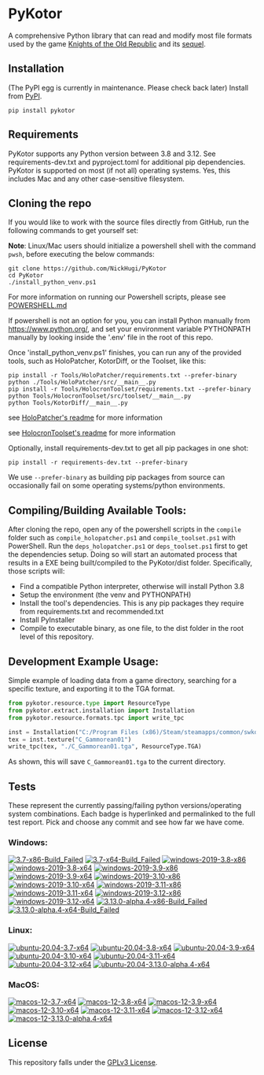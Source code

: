 
PyKotor
=======
A comprehensive Python library that can read and modify most file formats used by the game [Knights of the Old Republic](https://en.wikipedia.org/wiki/Star_Wars:_Knights_of_the_Old_Republic_(video_game)) and its [sequel](https://en.wikipedia.org/wiki/Star_Wars_Knights_of_the_Old_Republic_II:_The_Sith_Lords).

## Installation
(The PyPI egg is currently in maintenance. Please check back later) Install from [PyPI](https://pypi.org/project/PyKotor/).
```commandline
pip install pykotor
```

## Requirements
PyKotor supports any Python version between 3.8 and 3.12. See requirements-dev.txt and pyproject.toml for additional pip dependencies.
PyKotor is supported on most (if not all) operating systems. Yes, this includes Mac and any other case-sensitive filesystem.

## Cloning the repo
If you would like to work with the source files directly from GitHub, run the following commands to get yourself set:

**Note**: Linux/Mac users should initialize a powershell shell with the command `pwsh`, before executing the below commands:

```commandline
git clone https://github.com/NickHugi/PyKotor
cd PyKotor
./install_python_venv.ps1
```
For more information on running our Powershell scripts, please see [POWERSHELL.md](https://github.com/NickHugi/PyKotor/blob/master/POWERSHELL.md)

If powershell is not an option for you, you can install Python manually from https://www.python.org/, and set your environment variable PYTHONPATH manually by looking inside the '.env' file in the root of this repo.


Once 'install_python_venv.ps1' finishes, you can run any of the provided tools, such as HoloPatcher, KotorDiff, or the Toolset, like this:
```commandline
pip install -r Tools/HoloPatcher/requirements.txt --prefer-binary
python ./Tools/HoloPatcher/src/__main__.py
pip install -r Tools/HolocronToolset/requirements.txt --prefer-binary
python Tools/HolocronToolset/src/toolset/__main__.py
python Tools/KotorDiff/__main__.py
```

see [HoloPatcher's readme](https://github.com/NickHugi/PyKotor/tree/master/Tools/HoloPatcher#readme) for more information

see [HolocronToolset's readme](https://github.com/NickHugi/PyKotor/tree/master/Tools/HolocronToolset#readme) for more information

Optionally, install requirements-dev.txt to get all pip packages in one shot:
```commandline
pip install -r requirements-dev.txt --prefer-binary
```
We use `--prefer-binary` as building pip packages from source can occasionally fail on some operating systems/python environments.

## Compiling/Building Available Tools:
After cloning the repo, open any of the powershell scripts in the `compile` folder such as `compile_holopatcher.ps1` and `compile_toolset.ps1` with PowerShell. Run the `deps_holopatcher.ps1` or `deps_toolset.ps1` first to get the dependencies setup. Doing so will start an automated process that results in a EXE being built/compiled to the PyKotor/dist folder. Specifically, those scripts will:
- Find a compatible Python interpreter, otherwise will install Python 3.8
- Setup the environment (the venv and PYTHONPATH)
- Install the tool's dependencies. This is any pip packages they require from requirements.txt and recommended.txt
- Install PyInstaller
- Compile to executable binary, as one file, to the dist folder in the root level of this repository.


## Development Example Usage:
Simple example of loading data from a game directory, searching for a specific texture, and exporting it to the TGA format.
```python
from pykotor.resource.type import ResourceType
from pykotor.extract.installation import Installation
from pykotor.resource.formats.tpc import write_tpc

inst = Installation("C:/Program Files (x86)/Steam/steamapps/common/swkotor")
tex = inst.texture("C_Gammorean01")
write_tpc(tex, "./C_Gammorean01.tga", ResourceType.TGA)
```
As shown, this will save `C_Gammorean01.tga` to the current directory.

## Tests

These represent the currently passing/failing python versions/operating system combinations. Each badge is hyperlinked and permalinked to the full test report. Pick and choose any commit and see how far we have come.

### Windows:

<!-- WINDOWS-BADGES-START -->
[![3.7-x86-Build_Failed](https://img.shields.io/badge/3.7--x86_Build_Failed-lightgrey)](https://github.com/NickHugi/PyKotor/actions/runs/8074653140)
[![3.7-x64-Build_Failed](https://img.shields.io/badge/3.7--x64_Build_Failed-lightgrey)](https://github.com/NickHugi/PyKotor/actions/runs/8074653140)
[![windows-2019-3.8-x86](https://img.shields.io/badge/build-3.8--x86_Passing_631-brightgreen?style=plastic&logo=simple-icons&logoColor=%23FF5e34&label=9&labelColor=%23c71818&color=%232f991a)](https://github.com/NickHugi/PyKotor/blob/56b3b248494302f6bf5cd7a6078277c764af7fac/tests/results/pytest_report_windows-2019_3.8_x86/pytest_report.html)
[![windows-2019-3.8-x64](https://img.shields.io/badge/build-3.8--x64_Passing_631-brightgreen?style=plastic&logo=simple-icons&logoColor=%23FF5e34&label=9&labelColor=%23c71818&color=%232f991a)](https://github.com/NickHugi/PyKotor/blob/56b3b248494302f6bf5cd7a6078277c764af7fac/tests/results/pytest_report_windows-2019_3.8_x64/pytest_report.html)
[![windows-2019-3.9-x86](https://img.shields.io/badge/build-3.9--x86_Passing_631-brightgreen?style=plastic&logo=simple-icons&logoColor=%23FF5e34&label=9&labelColor=%23c71818&color=%232f991a)](https://github.com/NickHugi/PyKotor/blob/56b3b248494302f6bf5cd7a6078277c764af7fac/tests/results/pytest_report_windows-2019_3.9_x86/pytest_report.html)
[![windows-2019-3.9-x64](https://img.shields.io/badge/build-3.9--x64_Passing_631-brightgreen?style=plastic&logo=simple-icons&logoColor=%23FF5e34&label=9&labelColor=%23c71818&color=%232f991a)](https://github.com/NickHugi/PyKotor/blob/56b3b248494302f6bf5cd7a6078277c764af7fac/tests/results/pytest_report_windows-2019_3.9_x64/pytest_report.html)
[![windows-2019-3.10-x86](https://img.shields.io/badge/build-3.10--x86_Passing_631-brightgreen?style=plastic&logo=simple-icons&logoColor=%23FF5e34&label=9&labelColor=%23c71818&color=%232f991a)](https://github.com/NickHugi/PyKotor/blob/56b3b248494302f6bf5cd7a6078277c764af7fac/tests/results/pytest_report_windows-2019_3.10_x86/pytest_report.html)
[![windows-2019-3.10-x64](https://img.shields.io/badge/build-3.10--x64_Passing_631-brightgreen?style=plastic&logo=simple-icons&logoColor=%23FF5e34&label=9&labelColor=%23c71818&color=%232f991a)](https://github.com/NickHugi/PyKotor/blob/56b3b248494302f6bf5cd7a6078277c764af7fac/tests/results/pytest_report_windows-2019_3.10_x64/pytest_report.html)
[![windows-2019-3.11-x86](https://img.shields.io/badge/build-3.11--x86_Passing_631-brightgreen?style=plastic&logo=simple-icons&logoColor=%23FF5e34&label=9&labelColor=%23c71818&color=%232f991a)](https://github.com/NickHugi/PyKotor/blob/56b3b248494302f6bf5cd7a6078277c764af7fac/tests/results/pytest_report_windows-2019_3.11_x86/pytest_report.html)
[![windows-2019-3.11-x64](https://img.shields.io/badge/build-3.11--x64_Passing_631-brightgreen?style=plastic&logo=simple-icons&logoColor=%23FF5e34&label=9&labelColor=%23c71818&color=%232f991a)](https://github.com/NickHugi/PyKotor/blob/56b3b248494302f6bf5cd7a6078277c764af7fac/tests/results/pytest_report_windows-2019_3.11_x64/pytest_report.html)
[![windows-2019-3.12-x86](https://img.shields.io/badge/build-3.12--x86_Passing_631-brightgreen?style=plastic&logo=simple-icons&logoColor=%23FF5e34&label=9&labelColor=%23c71818&color=%232f991a)](https://github.com/NickHugi/PyKotor/blob/56b3b248494302f6bf5cd7a6078277c764af7fac/tests/results/pytest_report_windows-2019_3.12_x86/pytest_report.html)
[![windows-2019-3.12-x64](https://img.shields.io/badge/build-3.12--x64_Passing_631-brightgreen?style=plastic&logo=simple-icons&logoColor=%23FF5e34&label=9&labelColor=%23c71818&color=%232f991a)](https://github.com/NickHugi/PyKotor/blob/56b3b248494302f6bf5cd7a6078277c764af7fac/tests/results/pytest_report_windows-2019_3.12_x64/pytest_report.html)
[![3.13.0-alpha.4-x86-Build_Failed](https://img.shields.io/badge/3.13.0--alpha.4--x86_Build_Failed-lightgrey)](https://github.com/NickHugi/PyKotor/actions/runs/8074653140)
[![3.13.0-alpha.4-x64-Build_Failed](https://img.shields.io/badge/3.13.0--alpha.4--x64_Build_Failed-lightgrey)](https://github.com/NickHugi/PyKotor/actions/runs/8074653140)
<!-- WINDOWS-BADGES-END -->

### Linux:

<!-- LINUX-BADGES-START -->
[![ubuntu-20.04-3.7-x64](https://img.shields.io/badge/build-3.7--x64_Passing_0-brightgreen?style=plastic&logo=simple-icons&logoColor=%23FF5e34&label=1&labelColor=%23c71818&color=%232f991a)](https://github.com/NickHugi/PyKotor/blob/56b3b248494302f6bf5cd7a6078277c764af7fac/tests/results/pytest_report_ubuntu-20.04_3.7_x64/pytest_report.html)
[![ubuntu-20.04-3.8-x64](https://img.shields.io/badge/build-3.8--x64_Passing_631-brightgreen?style=plastic&logo=simple-icons&logoColor=%23FF5e34&label=9&labelColor=%23c71818&color=%232f991a)](https://github.com/NickHugi/PyKotor/blob/56b3b248494302f6bf5cd7a6078277c764af7fac/tests/results/pytest_report_ubuntu-20.04_3.8_x64/pytest_report.html)
[![ubuntu-20.04-3.9-x64](https://img.shields.io/badge/build-3.9--x64_Passing_631-brightgreen?style=plastic&logo=simple-icons&logoColor=%23FF5e34&label=9&labelColor=%23c71818&color=%232f991a)](https://github.com/NickHugi/PyKotor/blob/56b3b248494302f6bf5cd7a6078277c764af7fac/tests/results/pytest_report_ubuntu-20.04_3.9_x64/pytest_report.html)
[![ubuntu-20.04-3.10-x64](https://img.shields.io/badge/build-3.10--x64_Passing_631-brightgreen?style=plastic&logo=simple-icons&logoColor=%23FF5e34&label=9&labelColor=%23c71818&color=%232f991a)](https://github.com/NickHugi/PyKotor/blob/56b3b248494302f6bf5cd7a6078277c764af7fac/tests/results/pytest_report_ubuntu-20.04_3.10_x64/pytest_report.html)
[![ubuntu-20.04-3.11-x64](https://img.shields.io/badge/build-3.11--x64_Passing_631-brightgreen?style=plastic&logo=simple-icons&logoColor=%23FF5e34&label=9&labelColor=%23c71818&color=%232f991a)](https://github.com/NickHugi/PyKotor/blob/56b3b248494302f6bf5cd7a6078277c764af7fac/tests/results/pytest_report_ubuntu-20.04_3.11_x64/pytest_report.html)
[![ubuntu-20.04-3.12-x64](https://img.shields.io/badge/build-3.12--x64_Passing_631-brightgreen?style=plastic&logo=simple-icons&logoColor=%23FF5e34&label=9&labelColor=%23c71818&color=%232f991a)](https://github.com/NickHugi/PyKotor/blob/56b3b248494302f6bf5cd7a6078277c764af7fac/tests/results/pytest_report_ubuntu-20.04_3.12_x64/pytest_report.html)
[![ubuntu-20.04-3.13.0-alpha.4-x64](https://img.shields.io/badge/build-3.13.0--alpha.4--x64_Passing_33-brightgreen?style=plastic&logo=simple-icons&logoColor=%23FF5e34&label=50&labelColor=%23c71818&color=%232f991a)](https://github.com/NickHugi/PyKotor/blob/56b3b248494302f6bf5cd7a6078277c764af7fac/tests/results/pytest_report_ubuntu-20.04_3.13.0-alpha.4_x64/pytest_report.html)
<!-- LINUX-BADGES-END -->

### MacOS:

<!-- MACOS-BADGES-START -->
[![macos-12-3.7-x64](https://img.shields.io/badge/build-3.7--x64_Passing_0-brightgreen?style=plastic&logo=simple-icons&logoColor=%23FF5e34&label=1&labelColor=%23c71818&color=%232f991a)](https://github.com/NickHugi/PyKotor/blob/56b3b248494302f6bf5cd7a6078277c764af7fac/tests/results/pytest_report_macos-12_3.7_x64/pytest_report.html)
[![macos-12-3.8-x64](https://img.shields.io/badge/build-3.8--x64_Passing_627-brightgreen?style=plastic&logo=simple-icons&logoColor=%23FF5e34&label=13&labelColor=%23c71818&color=%232f991a)](https://github.com/NickHugi/PyKotor/blob/56b3b248494302f6bf5cd7a6078277c764af7fac/tests/results/pytest_report_macos-12_3.8_x64/pytest_report.html)
[![macos-12-3.9-x64](https://img.shields.io/badge/build-3.9--x64_Passing_627-brightgreen?style=plastic&logo=simple-icons&logoColor=%23FF5e34&label=13&labelColor=%23c71818&color=%232f991a)](https://github.com/NickHugi/PyKotor/blob/56b3b248494302f6bf5cd7a6078277c764af7fac/tests/results/pytest_report_macos-12_3.9_x64/pytest_report.html)
[![macos-12-3.10-x64](https://img.shields.io/badge/build-3.10--x64_Passing_627-brightgreen?style=plastic&logo=simple-icons&logoColor=%23FF5e34&label=13&labelColor=%23c71818&color=%232f991a)](https://github.com/NickHugi/PyKotor/blob/56b3b248494302f6bf5cd7a6078277c764af7fac/tests/results/pytest_report_macos-12_3.10_x64/pytest_report.html)
[![macos-12-3.11-x64](https://img.shields.io/badge/build-3.11--x64_Passing_627-brightgreen?style=plastic&logo=simple-icons&logoColor=%23FF5e34&label=13&labelColor=%23c71818&color=%232f991a)](https://github.com/NickHugi/PyKotor/blob/56b3b248494302f6bf5cd7a6078277c764af7fac/tests/results/pytest_report_macos-12_3.11_x64/pytest_report.html)
[![macos-12-3.12-x64](https://img.shields.io/badge/build-3.12--x64_Passing_627-brightgreen?style=plastic&logo=simple-icons&logoColor=%23FF5e34&label=13&labelColor=%23c71818&color=%232f991a)](https://github.com/NickHugi/PyKotor/blob/56b3b248494302f6bf5cd7a6078277c764af7fac/tests/results/pytest_report_macos-12_3.12_x64/pytest_report.html)
[![macos-12-3.13.0-alpha.4-x64](https://img.shields.io/badge/build-3.13.0--alpha.4--x64_Passing_33-brightgreen?style=plastic&logo=simple-icons&logoColor=%23FF5e34&label=50&labelColor=%23c71818&color=%232f991a)](https://github.com/NickHugi/PyKotor/blob/56b3b248494302f6bf5cd7a6078277c764af7fac/tests/results/pytest_report_macos-12_3.13.0-alpha.4_x64/pytest_report.html)
<!-- MACOS-BADGES-END -->

## License
This repository falls under the [GPLv3 License](https://github.com/NickHugi/PyKotor/blob/master/LICENSE).




